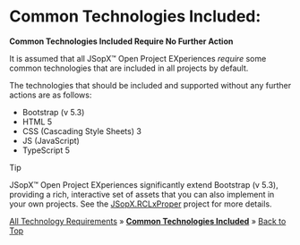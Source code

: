 ﻿# Common Technologies Included:

**Common Technologies Included Require No Further Action**

It is assumed that all JSopX™ Open Project EXperiences _require_ some common technologies that are included in all projects by default. 

The technologies that should be included and supported without any further actions are as follows:

- Bootstrap (v 5.3)
- HTML 5
- CSS (Cascading Style Sheets) 3
- JS (JavaScript)
- TypeScript 5


> [!TIP]
> JSopX™ Open Project EXperiences significantly extend Bootstrap (v 5.3), providing a rich, interactive set of assets that you can also implement in your own projects. See the [JSopX.RCLxProper](https://github.com/JasonSilvestri/JSopX.RCLxProper) project for more details.


[All Technology Requirements](https://github.com/JasonSilvestri/JSopX.BridgeTooFar/blob/master/JSopX.BridgeTooFar/Docs/JSopX/Master/Technologies.md)  »  [**Common Technologies Included**](#common-technologies-included)  »  [Back to Top](#table-of-contents)